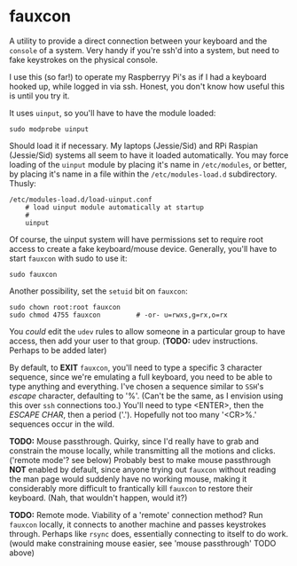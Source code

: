 fauxcon
=======

A utility to provide a direct connection between your keyboard and the `console` of a system.
Very handy if you're ssh'd into a system, but need to fake keystrokes on the physical console.

I use this (so far!) to operate my Raspberryy Pi's as if I had a keyboard hooked up, while logged
in via ssh.  Honest, you don't know how useful this is until you try it.

It uses `uinput`, so you'll have to have the module loaded:

    sudo modprobe uinput

Should load it if necessary.  My laptops (Jessie/Sid) and RPi Raspian (Jessie/Sid) systems all
seem to have it loaded automatically.  You may force loading of the `uinput` module by placing
it's name in `/etc/modules`, or better, by placing it's name in a file within the
`/etc/modules-load.d` subdirectory.  Thusly:

    /etc/modules-load.d/load-uinput.conf
        # load uinput module automatically at startup
        #
        uinput

Of course, the uinput system will have permissions set to require root access to create a fake
keyboard/mouse device.  Generally, you'll have to start `fauxcon` with sudo to use it:

    sudo fauxcon

Another possibility, set the `setuid` bit on `fauxcon`:

    sudo chown root:root fauxcon
    sudo chmod 4755 fauxcon         # -or- u=rwxs,g=rx,o=rx

You _could_ edit the `udev` rules to allow someone in a particular group to have access, then add
your user to that group.  (__TODO:__ udev instructions. Perhaps to be added later)

By default, to __EXIT__ `fauxcon`, you'll need to type a specific 3 character sequence, since
we're emulating a full keyboard, you need to be able to type anything and everything.  I've chosen
a sequence similar to `SSH`'s _escape_ character, defaulting to '%'.  (Can't be the same, as
I envision using this over `ssh` connections too.)  You'll need to type \<ENTER\>, then the
_ESCAPE CHAR_, then a period ('.').  Hopefully not too many '\<CR\>%.' sequences occur in the
wild.

__TODO:__ Mouse passthrough. Quirky, since I'd really have to grab and constrain the mouse locally,
while transmitting all the motions and clicks. ('remote mode'? see below)  Probably best to make
mouse passthrough __NOT__ enabled by default, since anyone trying out `fauxcon` without reading
the man page would suddenly have no working mouse, making it considerably more difficult to
frantically kill `fauxcon` to restore their keyboard. (Nah, that wouldn't happen, would it?)

__TODO:__ Remote mode. Viability of a 'remote' connection method? Run `fauxcon` locally, it
connects to another machine and passes keystrokes through.  Perhaps like `rsync` does, essentially
connecting to itself to do work. (would make constraining mouse easier, see 'mouse passthrough'
TODO above)

